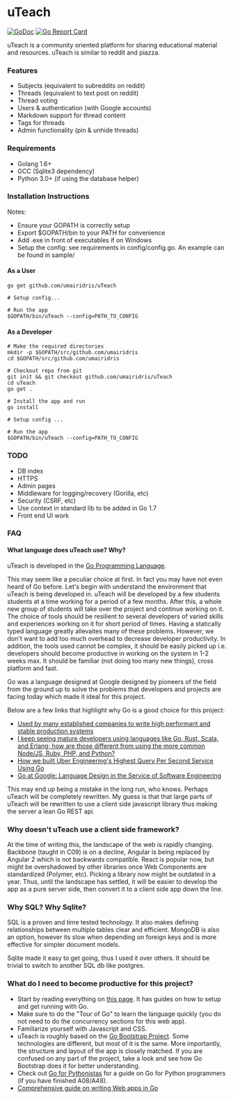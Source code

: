 # uTeach

[![GoDoc](https://godoc.org/github.com/umairidris/uTeach?status.svg)](https://godoc.org/github.com/umairidris/uTeach)
[![Go Report Card](https://goreportcard.com/badge/github.com/UmairIdris/uTeach)](https://goreportcard.com/report/github.com/UmairIdris/uTeach)

uTeach is a community oriented platform for sharing educational material and resources. uTeach is similar to reddit and piazza.


### Features
- Subjects (equivalent to subreddits on reddit)
- Threads (equivalent to text post on reddit)
- Thread voting
- Users & authentication (with Google accounts)
- Markdown support for thread content
- Tags for threads
- Admin functionality (pin & unhide threads)

### Requirements
- Golang 1.6+
- GCC (Sqlite3 dependency)
- Python 3.0+ (if using the database helper)

### Installation Instructions
Notes:
- Ensure your GOPATH is correctly setup
- Export $GOPATH/bin to your PATH for convenience
- Add .exe in front of executables if on Windows
- Setup the config: see requirements in config/config.go. An example can be found in sample/


#### As a User
```
go get github.com/umairidris/uTeach

# Setup config...

# Run the app
$GOPATH/bin/uTeach --config=PATH_TO_CONFIG
```

#### As a Developer
```
# Make the required directories
mkdir -p $GOPATH/src/github.com/umairidris
cd $GOPATH/src/github.com/umairidris

# Checkout repo from git
git init && git checkout github.com/umairidris/uTeach
cd uTeach
go get .

# Install the app and run
go install

# Setup config ...

# Run the app
$GOPATH/bin/uTeach --config=PATH_TO_CONFIG
```

### TODO
- DB index
- HTTPS
- Admin pages
- Middleware for logging/recovery (Gorilla, etc)
- Security (CSRF, etc)
- Use context in standard lib to be added in Go 1.7
- Front end UI work

### FAQ

#### What language does uTeach use? Why?
uTeach is developed in the [Go Programming Language](https://golang.org/).

This may seem like a peculiar choice at first. In fact you may have not even heard of Go before.
Let's begin with understand the environment that uTeach is being developed in.
uTeach will be developed by a few students students at a time working for a period of a few months.
After this, a whole new group of students will take over the project and continue working on it.
The choice of tools should be resilient to several developers of varied skills and experiences working on it for short period of times.
Having a statically typed language greatly allevaites many of these problems.
However, we don't want to add too much overhead to decrease developer productivity.
In addition, the tools used cannot be complex, it should be easily picked up i.e. developers should become productive in working on the system in 1-2 weeks max.
It should be familiar (not doing too many new things), cross platform and fast.

Go was a language designed at Google designed by pioneers of the field from the ground up to solve the problems that developers and projects are facing today which made it ideal for this project.


Below are a few links that highlight why Go is a good choice for this project:
- [Used by many established companies to write high performant and stable production systems](https://github.com/golang/go/wiki/GoUsers)
- [I keep seeing mature developers using languages like Go, Rust, Scala, and Erlang; how are those different from using the more common Node/JS, Ruby, PHP, and Python?](https://www.reddit.com/r/webdev/comments/2y3cbf)
- [How we built Uber Engineering's Highest Query Per Second Service Using Go](https://eng.uber.com/go-geofence/)
- [Go at Google: Language Design in the Service of Software Engineering](https://talks.golang.org/2012/splash.article)

This may end up being a mistake in the long run, who knows. Perhaps uTeach will be completely rewritten.
My guess is that that large parts of uTeach will be rewritten to use a client side javascript library thus making the server a lean Go REST api.

### Why doesn't uTeach use a client side framework?
At the time of writing this, the landscape of the web is rapidly changing.
Backbone (taught in C09) is on a decline, Angular is being replaced by Angular 2 which is not backwards compatible.
React is popular now, but might be overshadowed by other libraries once Web Components are standardized (Polymer, etc).
Picking a library now might be outdated in a year.
Thus, until the landscape has settled, it will be easier to develop the app as a pure server side, then convert it to a client side app down the line.

### Why SQL? Why Sqlite?
SQL is a proven and time tested technology. It also makes defining relationships between multiple tables clear and efficient.
MongoDB is also an option, however its slow when depending on foreign keys and is more effective for simpler document models.

Sqlite made it easy to get going, thus I used it over others. It should be trivial to switch to another SQL db like postgres.

### What do I need to become productive for this project?

- Start by reading everything on [this page](https://golang.org/doc/). It has guides on how to setup and get running with Go.
- Make sure to do the "Tour of Go" to learn the language quickly (you do not need to do the concurrency sections for this web app).
- Familiarize yourself with Javascript and CSS.
- uTeach is roughly based on the [Go Bootstrap Project](http://go-bootstrap.io/). Some technologies are different, but most of it is the same. More importantly, the structure and layout of the app is closely matched. If you are confused on any part of the project, take a look and see how Go Bootstrap does it for better understanding.
- Check out [Go for Pythonistas](http://s3.amazonaws.com/golangweekly/go_for_pythonistas.pdf) for a guide on Go for Python programmers (if you have finished A08/A48).
- [Comprehensive guide on writing Web apps in Go](https://astaxie.gitbooks.io/build-web-application-with-golang/content/en/)
